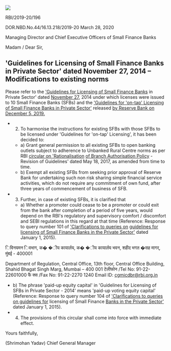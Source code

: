 ![](_page_0_Picture_0.jpeg)

RBI/2019-20/196

DOR.NBD.No.44/16.13.218/2019-20 March 28, 2020

Managing Director and Chief Executive Officers of Small Finance Banks

Madam / Dear Sir,

## **'Guidelines for Licensing of Small Finance Banks in Private Sector' dated November 27, 2014 – Modifications to existing norms**

Please refer to the ['Guidelines for Licensing of Small Finance Banks](https://www.rbi.org.in/Scripts/BS_PressReleaseDisplay.aspx?prid=32614) in Private Sector' dated [November 27,](https://www.rbi.org.in/Scripts/BS_PressReleaseDisplay.aspx?prid=32614) 2014 under which licenses were issued to 10 Small Finance Banks (SFBs) and the ['Guidelines for 'on-tap' Licensing of Small Finance Banks in Private Sector'](https://www.rbi.org.in/Scripts/BS_PressReleaseDisplay.aspx?prid=48807) released [by Reserve Bank on December 5, 2019.](https://www.rbi.org.in/Scripts/BS_PressReleaseDisplay.aspx?prid=48807)

- 2. To harmonise the instructions for existing SFBs with those SFBs to be licensed under 'Guidelines for 'on-tap' Licensing', it has been decided to:
	- a) Grant general permission to all existing SFBs to open banking outlets subject to adherence to Unbanked Rural Centre norms as per RBI [circular on 'Rationalisation](https://www.rbi.org.in/Scripts/NotificationUser.aspx?Id=10972&Mode=0)  [of Branch Authorisation Policy](https://www.rbi.org.in/Scripts/NotificationUser.aspx?Id=10972&Mode=0) - Revision of Guidelines' dated May 18, 2017, as amended from time to time.
	- b) Exempt all existing SFBs from seeking prior approval of Reserve Bank for undertaking such non risk sharing simple financial service activities, which do not require any commitment of own fund, after three years of commencement of business of SFB.
- 3. Further, in case of existing SFBs, it is clarified that
	- a) Whether a promoter could cease to be a promoter or could exit from the bank after completion of a period of five years, would depend on the RBI's regulatory and supervisory comfort / discomfort and SEBI regulations in this regard at that time (Reference: Response to query number 101 of ['Clarifications to queries on](https://rbidocs.rbi.org.in/rdocs/Content/PDFs/SFBFI01012015.pdf)  [guidelines for licensing of Small Finance Banks in the Private Sector'](https://rbidocs.rbi.org.in/rdocs/Content/PDFs/SFBFI01012015.pdf) dated January 1, 2015).

िविनयमन िवभाग, क� �ीय कायार्लय, क� �ीय कायार्लय भवन, शहीद भगत �सह मागर्, मुंबई - 400001

Department of Regulation, Central Office, 13th floor, Central Office Building, Shahid Bhagat Singh Marg, Mumbai – 400 001 टेलीफोन /Tel No: 91-22-22601000 फै क्स /Fax No: 91-22-2270 1240 Email ID: cgmicdbr@rbi.org.in

- b) The phrase 'paid-up equity capital' in 'Guidelines for Licensing of SFBs in Private Sector - 2014' means 'paid-up voting equity capital' (Reference: Response to query number 104 of ['Clarifications to queries on guidelines for](https://rbidocs.rbi.org.in/rdocs/Content/PDFs/SFBFI01012015.pdf) licensing of Small Finance [Banks in the Private Sector'](https://rbidocs.rbi.org.in/rdocs/Content/PDFs/SFBFI01012015.pdf) dated January 1, 2015).
- 4. The provisions of this circular shall come into force with immediate effect.

Yours faithfully,

(Shrimohan Yadav) Chief General Manager